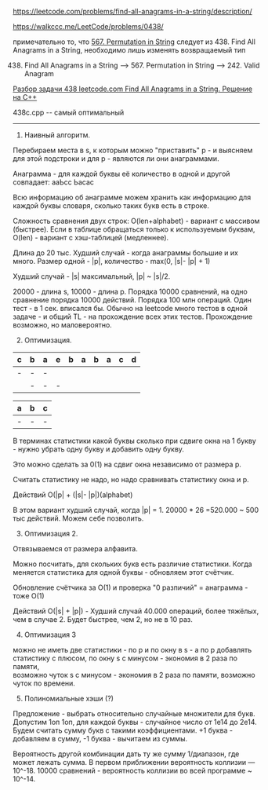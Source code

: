 
https://leetcode.com/problems/find-all-anagrams-in-a-string/description/

https://walkccc.me/LeetCode/problems/0438/

примечательно то, что [567. Permutation in String](https://leetcode.com/problems/permutation-in-string/description/) 
следует из 438. Find All Anagrams in a String, необходимо лишь изменять возвращаемый тип

438. Find All Anagrams in a String --> 567. Permutation in String --> 242. Valid Anagram

[Разбор задачи 438 leetcode.com Find All Anagrams in a String. Решение на C++](https://www.youtube.com/watch?v=VKB7q3Sfjuk&ab_channel=3.5%D0%B7%D0%B0%D0%B4%D0%B0%D1%87%D0%B8%D0%B2%D0%BD%D0%B5%D0%B4%D0%B5%D0%BB%D1%8E)

438с.cpp -- самый оптимальный
________

1. Наивный алгоритм.

Перебираем места в s, к которым можно "приставить" р - и выясняем для этой подстроки и для р - являются ли они анаграммами.

Анаграмма - для каждой буквы её количество в одной и другой совпадает: ааЬсс          Ьасас

Всю информацию об анаграмме можем хранить как информацию для каждой буквы словаря, сколько таких букв есть в строке.

Сложность сравнения двух строк: O(len+alphabet) - вариант с массивом (быстрее). 
Если в таблице обращаться только к используемым буквам, O(len) - вариант с хэш-таблицей (медленнее).

Длина до 20 тыс. Худший случай - когда анаграммы большие и их много. Размер одной - |p|, количество - max(0, |s|- |p| + 1)

Худший случай - |s| максимальный, |p| ~ |s|/2.

20000 - длина s, 10000 - длина р. Порядка 10000 сравнений, на одно сравнение порядка 10000 действий. Порядка 100 млн операций. 
Один тест - в 1 сек. вписался бы. 
Обычно на leetcode много тестов в одной задаче - и общий TL - на прохождение всех этих тестов. Прохождение возможно, но маловероятно.

2. Оптимизация. 

| c 	| b 	| a 	| e 	| b 	| a 	| b 	| a 	| c 	| d 	|
|---	|---	|---	|---	|---	|---	|---	|---	|---	|---	|
| - 	| - 	| - 	|   	|   	|   	|   	|   	|   	|   	|
|   	| - 	| - 	| - 	|   	|   	|   	|   	|   	|   	|

| a 	| b 	| c 	|
|---	|---	|---	|
| - 	| - 	| - 	|

В терминах статистики какой буквы сколько при сдвиге окна на 1 букву - нужно убрать одну букву и добавить одну букву.

Это можно сделать за 0(1) на сдвиг окна независимо от размера р.

Считать статистику не надо, но надо сравнивать статистику окна и р.

Действий O(|p| + (|s|- |p|)(alphabet)

В этом вариант худший случай, когда |p| = 1. 20000 * 26 =520.000 ~ 500 тыс действий. Можем себе позволить.

3. Оптимизация 2.

Отвязываемся от размера алфавита.

Можно посчитать, для скольких букв есть различие статистики. 
Когда меняется статистика для одной буквы - обновляем этот счётчик.

Обновление счётчика за O(1) и проверка "0 разпичий" = анаграмма - тоже O(1)

Действий O(|s| + |p|) - Худший случай 40.000 операций, более тяжёлых, чем в случае 2. 
Будет быстрее, чем 2, но не в 10 раз.

4. Оптимизация 3 

можно не иметь две статистики - по p и по окну в s - а по р добавлять статистику с плюсом, по окну s с минусом - экономия в 2 раза по памяти,  
возможно чуток s с минусом - экономия в 2 раза по памяти, возможно чуток по времени.

5. Полиномиальные хэши (?)

Предложение - выбрать относительно случайные множители для букв. 
Допустим 1оп 1оп, для каждой буквы - случайное число от 1е14 до 2е14. 
Будем считать сумму букв с такими коэффициентами. +1 буква - добавляем в сумму, -1 буква - вычитаем из суммы.

Вероятность другой комбинации дать ту же сумму 1/диапазон, где может лежать сумма. В первом приближении 
вероятность коллизии —10^-18. 10000 сравнений - вероятность коллизии во всей программе ~ 10^-14.



